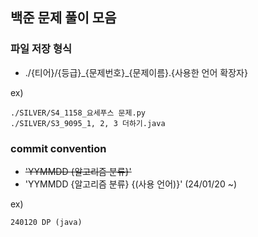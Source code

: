## 백준 문제 풀이 모음

### 파일 저장 형식
* ./{티어}/{등급}\_{문제번호}\_{문제이름}.{사용한 언어 확장자}

ex)
```
./SILVER/S4_1158_요세푸스 문제.py
./SILVER/S3_9095_1, 2, 3 더하기.java
```

### commit convention
* ~~'YYMMDD {알고리즘 분류}'~~
* 'YYMMDD {알고리즘 분류} {(사용 언어)}' (24/01/20 ~)

ex)
```
240120 DP (java)
```
